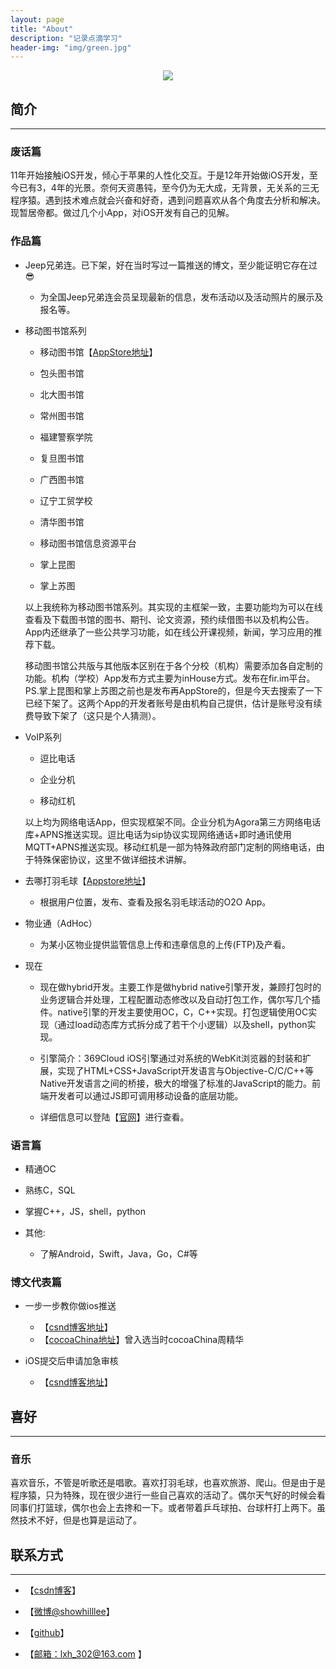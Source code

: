 ```yaml
---
layout: page
title: "About"
description: "记录点滴学习"
header-img: "img/green.jpg"
---
```



<center>
    <p><img src="http://avatar.csdn.net/8/B/D/1_showhilllee.jpg" align="center"></p>
</center>


## 简介

***

### 废话篇

11年开始接触iOS开发，倾心于苹果的人性化交互。于是12年开始做iOS开发，至今已有3，4年的光景。奈何天资愚钝，至今仍为无大成，无背景，无关系的三无程序猿。遇到技术难点就会兴奋和好奇，遇到问题喜欢从各个角度去分析和解决。现暂居帝都。做过几个小App，对iOS开发有自己的见解。

### 作品篇

- Jeep兄弟连。已下架，好在当时写过一篇推送的博文，至少能证明它存在过😎
  
  * 为全国Jeep兄弟连会员呈现最新的信息，发布活动以及活动照片的展示及报名等。

- 移动图书馆系列
  
  * 移动图书馆【[AppStore地址](https://itunes.apple.com/cn/app/yi-dong-tu-shu-guan-ke-hu-duan/id499197441?mt=8)】
  
  * 包头图书馆
  
  * 北大图书馆
  
  * 常州图书馆
  
  * 福建警察学院
  
  * 复旦图书馆
  
  * 广西图书馆
  
  * 辽宁工贸学校
  
  * 清华图书馆
  
  * 移动图书馆信息资源平台
  
  * 掌上昆图
  
  * 掌上苏图
  
   以上我统称为移动图书馆系列。其实现的主框架一致，主要功能均为可以在线查看及下载图书馆的图书、期刊、论文资源，预约续借图书以及机构公告。App内还继承了一些公共学习功能，如在线公开课视频，新闻，学习应用的推荐下载。
  
  移动图书馆公共版与其他版本区别在于各个分校（机构）需要添加各自定制的功能。机构（学校）App发布方式主要为inHouse方式。发布在fir.im平台。PS.掌上昆图和掌上苏图之前也是发布再AppStore的，但是今天去搜索了一下已经下架了。这两个App的开发者账号是由机构自己提供，估计是账号没有续费导致下架了（这只是个人猜测）。
  
- VoIP系列

  * 逗比电话
  
  * 企业分机
  
  * 移动红机
  
  以上均为网络电话App，但实现框架不同。企业分机为Agora第三方网络电话库+APNS推送实现。逗比电话为sip协议实现网络通话+即时通讯使用MQTT+APNS推送实现。移动红机是一部为特殊政府部门定制的网络电话，由于特殊保密协议，这里不做详细技术讲解。
  
- 去哪打羽毛球【[Appstore地址](https://itunes.apple.com/cn/app/qu-na-da-yu-mao-qiu/id931504602?mt=8)】
	* 根据用户位置，发布、查看及报名羽毛球活动的O2O App。

- 物业通（AdHoc）

	* 为某小区物业提供监管信息上传和违章信息的上传(FTP)及产看。

  
- 现在
  
  * 现在做hybrid开发。主要工作是做hybrid native引擎开发，兼顾打包时的业务逻辑合并处理，工程配置动态修改以及自动打包工作，偶尔写几个插件。native引擎的开发主要使用OC，C，C++实现。打包逻辑使用OC实现（通过load动态库方式拆分成了若干个小逻辑）以及shell，python实现。
 
  * 引擎简介：369Cloud iOS引擎通过对系统的WebKit浏览器的封装和扩展，实现了HTML+CSS+JavaScript开发语言与Objective-C/C/C++等Native开发语言之间的桥接，极大的增强了标准的JavaScript的能力。前端开发者可以通过JS即可调用移动设备的底层功能。
 
  * 详细信息可以登陆【[官网](http://www.369cloud.com/devservce/index.html)】进行查看。
  
### 语言篇

* 精通OC

* 熟练C，SQL

* 掌握C++，JS，shell，python

* 其他:
    * 了解Android，Swift，Java，Go，C#等 


### 博文代表篇

* 一步一步教你做ios推送
    * 【[csnd博客地址](http://blog.csdn.net/showhilllee/article/details/8631734)】
    * 【[cocoaChina地址](http://www.cocoachina.com/ios/20130321/5862.html)】曾入选当时cocoaChina周精华

* iOS提交后申请加急审核
	* 【[csnd博客地址](http://blog.csdn.net/showhilllee/article/details/19541493)】
	
## 喜好
***
### 音乐
喜欢音乐，不管是听歌还是唱歌。喜欢打羽毛球，也喜欢旅游、爬山。但是由于是程序猿，只为特殊，现在很少进行一些自己喜欢的活动了。偶尔天气好的时候会看同事们打篮球，偶尔也会上去搀和一下。或者带着乒乓球拍、台球杆打上两下。虽然技术不好，但是也算是运动了。

## 联系方式
***

- 【[csdn博客](http://weibo.com/2278162933)】

- 【[微博@showhilllee](http://weibo.com/2278162933)】

- 【[github](https://github.com/showhilllee)】

- 【[邮箱：lxh_302@163.com](mailto:lxh_302@163.com;) 】







